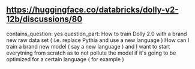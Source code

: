 ## https://huggingface.co/databricks/dolly-v2-12b/discussions/80

contains_question: yes
question_part: How to train Dolly 2.0 with a brand new raw data set ( i.e. replace Pythia and use a new language ) 
How can I train a brand new model ( say a new language ) and I want to start everytning from scratch as to not pollute the model if it's going to be optimized for a certain language ( for example )